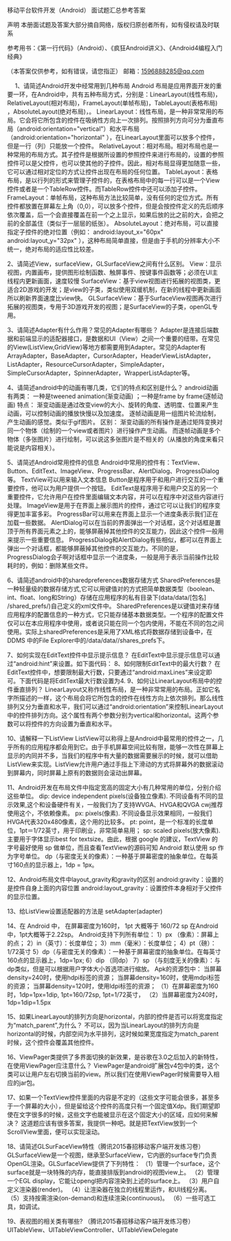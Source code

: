 

移动平台软件开发（Android）
面试题汇总参考答案


声明
本册面试题及答案大部分摘自网络，版权归原创者所有，如有侵权请及时联系

参考用书：《第一行代码》（Android）、《疯狂Android讲义》、《Android4编程入门经典》

（本答案仅供参考，如有错误，请您指正）
邮箱：1596888285@qq.com

 
1、请简述Android开发中经常用到几种布局
Android 布局是应用界面开发的重要一环，在Android中，共有五种布局方式，分别是：LinearLayout(线性布局)， RelativeLayout(相对布局)，FrameLayout(单帧布局)，TableLayout(表格布局) ，AbsoluteLayout(绝对布局)，。
LinearLayout：线性布局，是一种非常常用的布局。它会将它所包含的控件在吸纳性方向上一次排列。按照排列方向可分为垂直布局（android:orientation="vertical"）和水平布局（android:orientation="horizontal" ），在LinearLayout里面可以放多个控件，但是一行（列）只能放一个控件。
RelativeLayout：相对布局。相对布局也是一种常用的布局方式。其子控件是根据所设置的参照控件来进行布局的，设置的参照控件可以是父控件，也可以使其他的子控件。因此，相对布局显得更加随意一些，它可以通过相对定位的方式让控件出现在布局的任何位置。
TableLayout：表格布局，是以行列的形式来管理子控件的，在表格布局中的每一行可以是一个View控件或者是一个TableRow控件。而TableRow控件中还可以添加子控件。
FrameLayout：单帧布局，这种布局方法比较简单，没有任何的定位方式。所有控件都放置在屏幕左上角（0,0），可以放多个控件，但是会按控件定义的先后顺序依次覆盖，后一个会直接覆盖在前一个之上显示，如果后放的比之前的大，会把之前的全部盖住（类似于一层层的纸张）。
AbsoluteLayout：绝对布局，可以直接指定子控件的绝对位置（例如： android:layout_x="60px" android:layout_y="32px" ），这种布局简单直接，但是由于手机的分辨率大小不统一，绝对布局的适应性比较差。

2、请简述View，surfaceView，GLSurfaceView之间有什么区别。
View：显示视图，内置画布，提供图形绘制函数、触屏事件、按键事件函数等；必须在UI主线程内更新画面，速度较慢
SurfaceView：基于view视图进行拓展的视图类，更适合2D游戏的开发；是view的子类，类似使用双缓机制，在新的线程中更新画面所以刷新界面速度比view快。
GLSurfaceView：基于SurfaceView视图再次进行拓展的视图类，专用于3D游戏开发的视图；是SurfaceView的子类，openGL专用。

3、请简述Adapter有什么作用？常见的Adapter有哪些？
Adapter是连接后端数据和前端显示的适配器接口，是数据和UI（View）之间一个重要的纽带。在常见的View(ListView,GridView)等地方都需要用到Adapter。常见的Adapter有ArrayAdapter，BaseAdapter，CursorAdapter，HeaderViewListAdapter，ListAdapter，ResourceCursorAdapter，SimpleAdapter，SimpleCursorAdapter，SpinnerAdapter，WrapperListAdapter等。

4、请简述android中的动画有哪几类，它们的特点和区别是什么？
android动画有两类：
一种是tweened animation(渐变动画) ；一种是frame by frame(逐帧动画) 
特点：
渐变动画是通过改变view的大小、旋转的角度、透明度、位置来产生动画，可以控制动画的播放快慢以及加速度。
逐帧动画是用一组图片轮流绘制，产生动画的感觉。类似于gif图片。
区别：
渐变动画的所有操作是通过矩阵变换对同一个物体（绘制的一个view或者图片）进行操作产生动画。
而逐帧动画是多个物体（多张图片）进行绘制，可以说这多张图片是不相关的（从播放的角度来看只能说是内容相关）。

5、请简述Android常用控件的信息
Android中常用的控件有：TextView、Button、EditText、ImageView、ProgressBar、AlertDialog、ProgressDialog等。
TextView可以用来输入文本信息
Button是程序用于和用户进行交互的一个重要控件，他可以为用户提供一个按钮。
EditText是程序用于和用户交互的另一个重要控件，它允许用户在控件里面编辑文本内容，并可以在程序中对这些内容进行处理。
ImageView是用于在界面上展示图片的控件，通过它可以让我们的程序变得更加丰富多彩。
ProgressBar可以用来在界面上显示一个进度条表示我们正在加载一些数据。
AlertDialog可以在当前的界面弹出一个对话框，这个对话框是置顶于所有界面元素之上的，能够屏蔽掉其他控件的交互能力，因此这个控件一般用来提示一些重要信息。
ProgressDialog和AlertDialog有些相似，都可以在界面上弹出一个对话框，都能够屏蔽掉其他控件的交互能力。不同的是，ProgressDialog会子啊对话框中显示一个进度条，一般是用于表示当前操作比较耗时的，例如：删除某些文件。

6、请简述android中的sharedpreferences数据存储方式
SharedPreferences是一种轻量级的数据存储方式,它可以用键值对的方式把简单数据类型（boolean、int、float、long和String）存储在应用程序的私有目录下(data/data/[包名] /shared_prefs/)自己定义的xml文件中。
SharedPreferences是以键值对来存储应用程序的配置信息的一种方式，它只能存储基本数据类型。一个程序的配置文件仅可以在本应用程序中使用，或者说只能在同一个包内使用，不能在不同的包之间使用。实际上sharedPreferences是采用了XML格式将数据存储到设备中，在DDMS 中的File Explorer中的/data/data//shares_prefs下。

7、如何实现在EditText控件中显示提示信息？
在EditText中显示提示信息可以通过“android:hint”来设置。如下面代码：
<EditText
        android:layout_width="wrap_content"
        android:layout_height="wrap_content"
        android:hint="@string/hint_Demo"/>
8、如何限制EditText中的最大行数？
在EditText控件中，想要限制最大行数，只要通过“android:maxLines”来设定即可。下面代码是将EditText最大行数设置为4.
<EditText
        android:layout_width="wrap_content"
        android:layout_height="wrap_content"
        android:maxLines="4"/>
9、如何让LinearLayout布局中的控件垂直排列？
LinearLayout又称作线性布局，是一种非常常用的布局。正如它名字所描述的一样，这个布局会将它所包含的控件在线性方向上依次排列。那么线性排列又分为垂直和水平，我们可以通过“android:orientation”来控制LinearLayout中的控件排列方向。这个属性有两个参数分别为vertical和horizontal。这两个参数可以将控件的方向设置为垂直和水平。

10、请解释一下ListView
ListView可以称得上是Android中最常用的控件之一，几乎所有的应用程序都会用到它。由于手机屏幕空间比较有限，能够一次性在屏幕上显示的内同并不多，当我们的程序中有大量的数据需要展示的时候，就可以借助ListView来实现。ListView允许用户通过手指上下滑动的方式将屏幕外的数据滚动到屏幕内，同时屏幕上原有的数据则会滚动出屏幕。

11、Android开发在布局文件中指定宽高的固定大小有几种常用的单位，分别介绍这些单位。
dip: device independent pixels(设备独立像素). 不同设备有不同的显示效果,这个和设备硬件有关，一般我们为了支持WVGA、HVGA和QVGA cwj推荐使用这个，不依赖像素。
px: pixels(像素). 不同设备显示效果相同，一般我们HVGA代表320x480像素，这个用的比较多。
pt: point，是一个标准的长度单位，1pt＝1/72英寸，用于印刷业，非常简单易用；
sp: scaled pixels(放大像素). 主要用于字体显示best for textsize。由此，根据 google 的建议，TextView 的字号最好使用 sp 做单位，而且查看TextView的源码可知 Android 默认使用 sp 作为字号单位。
dp（与密度无关的像素）：一种基于屏幕密度的抽象单位。在每英寸160点的显示器上，1dp = 1px。

12、Android布局文件中layout_gravity和gravity的区别
android:gravity：设置的是控件自身上面的内容位置
android:layout_gravity：设置控件本身相对于父控件的显示位置。

13、给ListView设置适配器的方法是  setAdapter(adapter)  

14、在 Android 中， 在屏幕密度为160时， 1pt 大概等于  160/72  sp
在Android中，1pt大概等于2.22sp。
Android支持下列所有单位： 1）px （像素）：屏幕上的点；
2）in（英寸）：长度单位；
3）mm（毫米）：长度单位；
4）pt（磅）：1/72英寸
5）dp（与密度无关的像素）：一种基于屏幕密度的抽象单位。在每英寸160点的显示器上，1dp=1px;
6）dip （同dp）
7）sp （与刻度无关的像素）：与dp类似，但是可以根据用户字体大小首选项进行缩放。
Apk的资源包中：
当屏幕density=240时，使用hdpi标签的资源；
当屏幕density=160时，使用mdpi标签的资源；
当屏幕density=120时，使用ldpi标签的资源；
（1）在屏幕密度为160时，1dp=1px=1dip, 1pt=160/72sp, 1pt=1/72英寸，
（2）当屏幕密度为240时，1dp=1dip=1.5px


15、如果LinearLayout的排列方向是horizontal，内部的控件是否可以将宽度指定为“match_parent”,为什么？
不可以，因为当LinearLayout的排列方向是horizontal的时候，内部空间为水平排列，这时候如果宽度指定为match_parent时候，这个控件会覆盖其他控件。


16、ViewPager类提供了多界面切换的新效果，是谷歌在3.0之后加入的新特性，在使用ViewPager应注意什么？
ViewPager是android扩展包v4包中的类，这个类可以让用户左右切换当前的view。所以我们在使用ViewPager时候需要导入相应的jar包。

17、如果一个TextView控件里面的内容是不定的（这些文字可能会很多，甚至多于一个屏幕的大小），但是留给这个控件的高度只有一个固定值Xdp。我们期望即使在文字很多的时候，这些文字也能被显示在这个固定大小的区域，应如何来解决？
这道题应该有很多答案，我提供一种吧。就是把TextView放到一个ScrollView里面，便可以实现滚动。

18、请简述GLSurFaceView特性（腾讯2015春招移动客户端开发练习卷）
GLSurfaceView是一个视图，继承至SurfaceView，它内嵌的surface专门负责OpenGL渲染。GLSurfaceView提供了下列特性：
（1）管理一个surface，这个surface就是一块特殊的内存，能直接排版到android的视图view上。
（2）管理一个EGL display，它能让opengl把内容渲染到上述的surface上。
（3）用户自定义渲染器(render)。
（4）让渲染器在独立的线程里运作，和UI线程分离。
（5）支持按需渲染(on-demand)和连续渲染(continuous)。
（6）一些可选工具，如调试。

19、表视图的相关类有哪些? （腾讯2015春招移动客户端开发练习卷）
UITableView、UITableViewController、UITableViewDelegate


